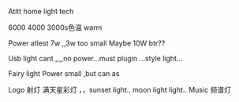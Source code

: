 Atitt home light tech

6000  4000 3000s色温 warm 

Power  atlest 7w ,,3w too small
Maybe 10W btr??

Usb light cant ,,,,no power...must plugin ...style light...

Fairy light
Power small ,but can as 


Logo 射灯
满天星彩灯  ，，sunset light..  moon light light..
Music 频谱灯 
